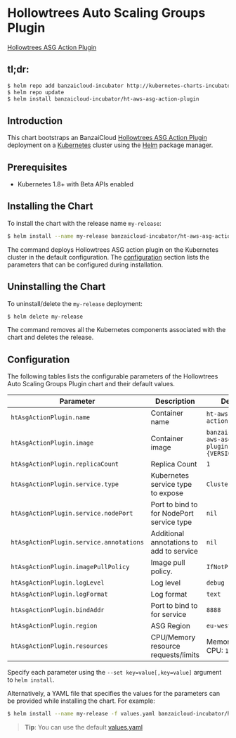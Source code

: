 # Hollowtrees Auto Scaling Groups Plugin 

[Hollowtrees ASG Action Plugin](https://github.com/banzaicloud/ht-aws-asg-action-plugin) 

## tl;dr:

```bash
$ helm repo add banzaicloud-incubator http://kubernetes-charts-incubator.banzaicloud.com
$ helm repo update
$ helm install banzaicloud-incubator/ht-aws-asg-action-plugin
```

## Introduction

This chart bootstraps an BanzaiCloud  [Hollowtrees ASG Action Plugin](https://github.com/banzaicloud/banzai-charts/incubator/ht-aws-asg-action-plugin) deployment on a [Kubernetes](http://kubernetes.io) cluster using the [Helm](https://helm.sh) package manager.

## Prerequisites

- Kubernetes 1.8+ with Beta APIs enabled

## Installing the Chart

To install the chart with the release name `my-release`:

```bash
$ helm install --name my-release banzaicloud-incubator/ht-aws-asg-action-plugin
```

The command deploys Hollowtrees ASG action plugin on the Kubernetes cluster in the default configuration. The [configuration](#configuration) section lists the parameters that can be configured during installation.

## Uninstalling the Chart

To uninstall/delete the `my-release` deployment:

```bash
$ helm delete my-release
```

The command removes all the Kubernetes components associated with the chart and deletes the release.

## Configuration

The following tables lists the configurable parameters of the Hollowtrees Auto Scaling Groups Plugin  chart and their default values.

|                     Parameter             |                Description                  |                      Default                    |
| ----------------------------------------- | ------------------------------------------- | ----------------------------------------------- |
| `htAsgActionPlugin.name`                  | Container name                              | `ht-aws-asg-action-plugin`                      |
| `htAsgActionPlugin.image`                 | Container image                             | `banzaicloud/ht-aws-asg-action-plugin:{VERSION}`|
| `htAsgActionPlugin.replicaCount`          | Replica Count                               | `1`                                             |
| `htAsgActionPlugin.service.type`          | Kubernetes service type to expose           | `ClusterIP`                                     |
| `htAsgActionPlugin.service.nodePort`      | Port to bind to for NodePort service type   | `nil`                                           |
| `htAsgActionPlugin.service.annotations`   | Additional annotations to add to service    | `nil`                                           |
| `htAsgActionPlugin.imagePullPolicy`       | Image pull policy.                          | `IfNotPresent`                                  |
| `htAsgActionPlugin.logLevel`              | Log level                                   | `debug`                                         |
| `htAsgActionPlugin.logFormat`             | Log format                                  | `text`                                          |
| `htAsgActionPlugin.bindAddr`              | Port to bind to for service                 | `8888`                                          |
| `htAsgActionPlugin.region`                | ASG Region                                  | `eu-west-1`                                     |
| `htAsgActionPlugin.resources`             | CPU/Memory resource requests/limits         | Memory: `256Mi`, CPU: `100m`                    |
          
Specify each parameter using the `--set key=value[,key=value]` argument to `helm install`. 

Alternatively, a YAML file that specifies the values for the parameters can be provided while installing the chart. For example:

```bash
$ helm install --name my-release -f values.yaml banzaicloud-incubator/ht-aws-asg-action-plugin
```

> **Tip**: You can use the default [values.yaml](values.yaml)


```
